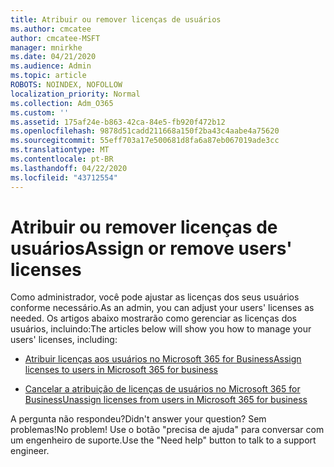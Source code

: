 ```yaml
---
title: Atribuir ou remover licenças de usuários
ms.author: cmcatee
author: cmcatee-MSFT
manager: mnirkhe
ms.date: 04/21/2020
ms.audience: Admin
ms.topic: article
ROBOTS: NOINDEX, NOFOLLOW
localization_priority: Normal
ms.collection: Adm_O365
ms.custom: ''
ms.assetid: 175af24e-b863-42ca-84e5-fb920f472b12
ms.openlocfilehash: 9878d51cadd211668a150f2ba43c4aabe4a75620
ms.sourcegitcommit: 55eff703a17e500681d8fa6a87eb067019ade3cc
ms.translationtype: MT
ms.contentlocale: pt-BR
ms.lasthandoff: 04/22/2020
ms.locfileid: "43712554"
---
```

# <a name="assign-or-remove-users-licenses"></a><span data-ttu-id="78eea-102">Atribuir ou remover licenças de usuários</span><span class="sxs-lookup"><span data-stu-id="78eea-102">Assign or remove users' licenses</span></span>

<span data-ttu-id="78eea-103">Como administrador, você pode ajustar as licenças dos seus usuários conforme necessário.</span><span class="sxs-lookup"><span data-stu-id="78eea-103">As an admin, you can adjust your users' licenses as needed.</span></span> <span data-ttu-id="78eea-104">Os artigos abaixo mostrarão como gerenciar as licenças dos usuários, incluindo:</span><span class="sxs-lookup"><span data-stu-id="78eea-104">The articles below will show you how to manage your users' licenses, including:</span></span>
  
- [<span data-ttu-id="78eea-105">Atribuir licenças aos usuários no Microsoft 365 for Business</span><span class="sxs-lookup"><span data-stu-id="78eea-105">Assign licenses to users in Microsoft 365 for business</span></span>](https://docs.microsoft.com//office365/admin/subscriptions-and-billing/assign-licenses-to-users)

- [<span data-ttu-id="78eea-106">Cancelar a atribuição de licenças de usuários no Microsoft 365 for Business</span><span class="sxs-lookup"><span data-stu-id="78eea-106">Unassign licenses from users in Microsoft 365 for business</span></span>](https://docs.microsoft.com//office365/admin/subscriptions-and-billing/remove-licenses-from-users)

<span data-ttu-id="78eea-107">A pergunta não respondeu?</span><span class="sxs-lookup"><span data-stu-id="78eea-107">Didn't answer your question?</span></span> <span data-ttu-id="78eea-108">Sem problemas!</span><span class="sxs-lookup"><span data-stu-id="78eea-108">No problem!</span></span> <span data-ttu-id="78eea-109">Use o botão "precisa de ajuda" para conversar com um engenheiro de suporte.</span><span class="sxs-lookup"><span data-stu-id="78eea-109">Use the "Need help" button to talk to a support engineer.</span></span>